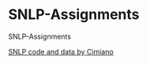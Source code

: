 # SNLP-Assignments
SNLP-Assignments

<p> <a href="https://github.com/ag-sc/SNLP/edit/master/README.md" target="_blank">SNLP code and data by Cimiano</a> </p> 
